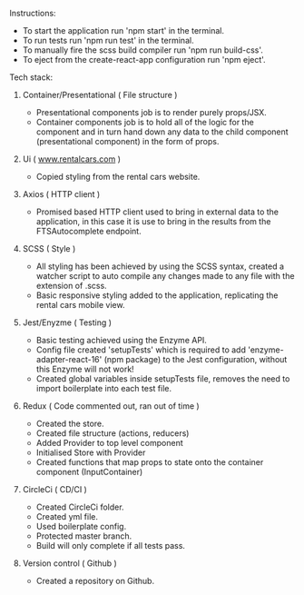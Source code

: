 Instructions:

- To start the application run 'npm start' in the terminal.
- To run tests run 'npm run test' in the terminal.
- To manually fire the scss build compiler run 'npm run build-css'.
- To eject from the create-react-app configuration run 'npm eject'.

Tech stack:

1) Container/Presentational ( File structure )
    - Presentational components job is to render purely props/JSX.
    - Container components job is to hold all of the logic for the component and in turn hand down any data to the child component (presentational component) in the form of props.

2) Ui ( www.rentalcars.com )
    - Copied styling from the rental cars website.

3) Axios ( HTTP client )
    - Promised based HTTP client used to bring in external data to the application, in this case it is use to bring in the results from the FTSAutocomplete endpoint.

4) SCSS ( Style )
    - All styling has been achieved by using the SCSS syntax, created a watcher script to auto compile any changes made to any file with the extension of .scss.
    - Basic responsive styling added to the application, replicating the rental cars mobile view.
    
5) Jest/Enyzme ( Testing )
    - Basic testing achieved using the Enzyme API.
    - Config file created 'setupTests' which is required to add 'enzyme-adapter-react-16' (npm package) to the Jest configuration, without this Enzyme will not work!
    - Created global variables inside setupTests file, removes the need to import boilerplate into each test file.

6) Redux ( Code commented out, ran out of time )
    - Created the store.
    - Created file structure (actions, reducers)
    - Added Provider to top level component
    - Initialised Store with Provider
    - Created functions that map props to state onto the container component (InputContainer)

7) CircleCi ( CD/CI )
    - Created CircleCi folder.
    - Created yml file.
    - Used boilerplate config.
    - Protected master branch.
    - Build will only complete if all tests pass.

8) Version control ( Github )
    - Created a repository on Github.